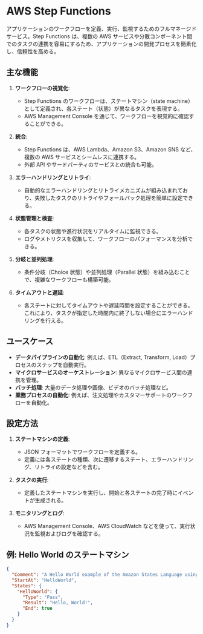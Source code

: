 # AWS Step Functions

アプリケーションのワークフローを定義、実行、監視するためのフルマネージドサービス。Step Functions は、複数の AWS サービスや分散コンポーネント間でのタスクの連携を容易にするため、アプリケーションの開発プロセスを簡素化し、信頼性を高める。

## 主な機能

1. **ワークフローの視覚化**:

   - Step Functions のワークフローは、ステートマシン（state machine）として定義され、各ステート（状態）が異なるタスクを表現する。
   - AWS Management Console を通じて、ワークフローを視覚的に確認することができる。

2. **統合**:

   - Step Functions は、AWS Lambda、Amazon S3、Amazon SNS など、複数の AWS サービスとシームレスに連携する。
   - 外部 API やサードパーティのサービスとの統合も可能。

3. **エラーハンドリングとリトライ**:

   - 自動的なエラーハンドリングとリトライメカニズムが組み込まれており、失敗したタスクのリトライやフォールバック処理を簡単に設定できる。

4. **状態管理と検査**:

   - 各タスクの状態や進行状況をリアルタイムに監視できる。
   - ログやメトリクスを収集して、ワークフローのパフォーマンスを分析できる。

5. **分岐と並列処理**:

   - 条件分岐（Choice 状態）や並列処理（Parallel 状態）を組み込むことで、複雑なワークフローも構築可能。

6. **タイムアウトと遅延**:
   - 各ステートに対してタイムアウトや遅延時間を設定することができる。これにより、タスクが指定した時間内に終了しない場合にエラーハンドリングを行える。

## ユースケース

- **データパイプラインの自動化**: 例えば、ETL（Extract, Transform, Load）プロセスのステップを自動実行。
- **マイクロサービスのオーケストレーション**: 異なるマイクロサービス間の連携を管理。
- **バッチ処理**: 大量のデータ処理や画像、ビデオのバッチ処理など。
- **業務プロセスの自動化**: 例えば、注文処理やカスタマーサポートのワークフローを自動化。

## 設定方法

1. **ステートマシンの定義**:

   - JSON フォーマットでワークフローを定義する。
   - 定義には各ステートの種類、次に遷移するステート、エラーハンドリング、リトライの設定などを含む。

2. **タスクの実行**:

   - 定義したステートマシンを実行し、開始と各ステートの完了時にイベントが生成される。

3. **モニタリングとログ**:
   - AWS Management Console、AWS CloudWatch などを使って、実行状況を監視およびログを確認する。

## 例: Hello World のステートマシン

```json
{
  "Comment": "A Hello World example of the Amazon States Language using a Pass state",
  "StartAt": "HelloWorld",
  "States": {
    "HelloWorld": {
      "Type": "Pass",
      "Result": "Hello, World!",
      "End": true
    }
  }
}
```
